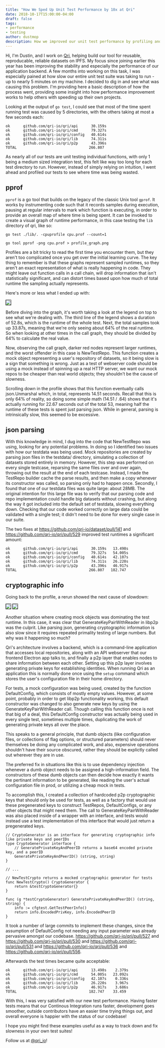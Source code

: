 ```yaml
---
title: "How We Sped Up Unit Test Performance by 10x at Qri"
date: 2018-10-17T15:00:00-04:00
draft: false
tags:
- performance
- testing
author: dustmop
description: How we improved our unit test performance by profiling and iterating
---
```


Hi, I'm Dustin, and I work on [Qri](https://qri.io), helping build our tool for reusable, reproducable, reliable datasets on IPFS. My focus since joining earlier this year has been improving the stability and especially the performance of our application backend. A few months into working on this task, I was especially pained at how slow our entire unit test suite was taking to run - up to nearly 5 minutes on my machine. I decided to dig in and see what was causing this problem. I'm providing here a basic description of how the process went, providing some insight into how performance improvement works to help others with speeding up their own projects. 

Looking at the output of `go test`, I could see that most of the time spent running test was caused by 5 directories, with the others taking at most a few seconds each:

```
ok      github.com/qri-io/qri/api      30.159s
ok      github.com/qri-io/qri/cmd      79.327s
ok      github.com/qri-io/qri/config   40.614s
ok      github.com/qri-io/qri/lib      74.311s
ok      github.com/qri-io/qri/p2p      43.396s
TOTAL                                 266.807
```

As nearly all of our tests are unit testing individual functions, with only 1 being a medium sized integration test, this felt like way too long for each test directory to run. However, instead of simply relying on intuition, I went ahead and profiled our tests to see where time was being wasted.

## pprof

`pprof` is a go tool that builds on the legacy of the classic Unix tool `gprof`. It works by instrumenting code such that it records samples during execution, pausing at regular intervals to mark which function is executing, in order to provide an overall map of where time is being spent. It can be invoked to create a visual graph of runtime performance, in this case testing the `lib` directory of qri, like so:

```
go test ./lib/. -cpuprofile cpu.prof --count=1
```

```
go tool pprof -png cpu.prof > profile_graph.png
```

Profiles are a bit tricky to read the first time you encounter them, but they aren't too complicated once you get over the initial learning curve. The key thing to remember is that these graphs represent sampled runtimes, so they aren't an exact representation of what is really happening in code. They might leave out function calls in a call chain, will drop information that isn't statistically significant, and can distort times based upon how much of total runtime the sampling actually represents.

Here's more or less what I ended up with:

<img src="/diagrams/unit_test_profile_0.png" style="border: solid 1px black;" />

Before diving into the graph, it's worth taking a look at the legend on top to see what we're dealing with. The third line of the legend shows a duration of 52.8s, which is the runtime of the whole test. Next, the total samples took up 33.87s, meaning that we're only seeing about 64% of the real runtime. So when looking at other times in the call graph, they should be divided by 64% to calculate the real value.

Now, observing the call graph, darker red nodes represent larger runtimes, and the worst offender in this case is NewTestRepo. This function creates a mock object representing a user's repository of datasets, so it being slow is a sign that something is wrong. Just as a test of webserver code should be using a mock instead of spinning up a real HTTP server, we want our mock repos to be cheaper than real world objects; they shouldn't be the cause of slowness.

Scrolling down in the profile shows that this function eventually calls json.Unmarshal which, in total, represents 14.51 seconds. Recall that this is only 64% of reality, so doing some simple math (14.51 / .64) shows that it's actually running for 22.67 seconds out of the total 53, meaning half the runtime of these tests is spent just parsing json. While in general, parsing is intrinsically slow, this seemed to be excessive.

## json parsing

With this knowledge in mind, I dug into the code that NewTestRepo was using, looking for any potential problems. In doing so I identified two issues with how our testdata was being used. Mock repositories are created by parsing json files in the testdata/ directory, simulating a collection of datasets stored entirely in memory. However, this step was performed on every single testcase, reparsing the same files over and over again, throwing out the result at the end of each testcase. Instead, I made the TestRepo builder cache the parse results, and then make a copy whenever its constructor was called, so parsing only had to happen once. Secondly, I found that one of our testdata files was quite large: about 28MB. The original intention for this large file was to verify that our parsing code and repo implementation could handle big datasets without crashing, but along the way it got included into the default set of testdata, slowing everything down. Checking that our code worked correctly on large data could be validated with a single test; it didn't need to be done for every single case in our suite.

The two fixes at <https://github.com/qri-io/dataset/pull/141> and <https://github.com/qri-io/qri/pull/529> improved test runtimes a significant amount:

```
ok      github.com/qri-io/qri/api      30.159s   13.498s
ok      github.com/qri-io/qri/cmd      79.327s   54.005s
ok      github.com/qri-io/qri/config   40.614s   42.107s
ok      github.com/qri-io/qri/lib      74.311s   26.220s
ok      github.com/qri-io/qri/p2p      43.396s   46.917s
TOTAL                                 266.807   182.747
```

## cryptographic info

Going back to the profile, a rerun showed the next cause of slowdown:

<img src="/diagrams/unit_test_profile_1.png" style="border: solid 1px black;" />
<img src="/diagrams/unit_test_profile_2.png" style="border: solid 1px black;" />

Another situation where creating mock objects was dominating the test runtime. In this case, it was clear that GenerateKeyPairWithReader in libp2p was the culprit. Like parsing json, generating cryptographic information is also slow since it requires repeated primality testing of large numbers. But why was it happening so much?

Qri's architecture involves a backend, which is a command-line application that accesses local repositories, along with an API webserver that our frontend Electron app talks to, and finally a p2p layer that enables nodes to share information between each other. Setting up this p2p layer involves generating private keys for establishing identities. When running Qri as an application this is normally done once using the `setup` command which stores the user's configuration file in their home directory.

For tests, a mock configuration was being used, created by the function DefaultConfig, which consists of mostly empty values. However, at some point, probably in order to get libp2p functionality working, this default constructor was changed to also generate new keys by using the GenerateKeyPairWithReader call. Though calling this function once is not that big of a deal, this DefaultConfig constructor was actually being used in every single test, sometimes multiple times, duplicating the work of generating private keys all over the place.

This speaks to a general principle, that dumb objects (like configuration files, or collections of flag options, or structured parameters) should never themselves be doing any complicated work, and also, expensive operations shouldn't have their source obscured, rather they should be explictly called out wherever they are in use.

The preferred fix in situations like this is to use dependency injection whenever a dumb object needs to be assigned a high-information field. The constructors of these dumb objects can then decide how exactly it wants the pertinant information to be generated, like reading the user's actual configuration file in prod, or utilizing a cheap mock in tests.

To accomplish this, I created a collection of hardcoded p2p cryptographic keys that should only be used for tests, as well as a factory that would use these pregenerated keys to construct TestRepos, DefaultConfigs, or any other objects that might need them. The call to GenerateKeyPairWithReader was also placed inside of a wrapper with an interface, and tests would instead use a test implementation of this interface that would just return a pregenerated keys.

```
// CryptoGenerator is an interface for generating cryptographic info like private keys and peerIDs
type CryptoGenerator interface {
	// GeneratePrivateKeyAndPeerID returns a base64 encoded private key, and a peerID
	GeneratePrivateKeyAndPeerID() (string, string)
}

// ...

// NewTestCrypto returns a mocked cryptographic generator for tests
func NewTestCrypto() CryptoGenerator {
	return &testCryptoGenerator{}
}

func (g *testCryptoGenerator) GeneratePrivateKeyAndPeerID() (string, string) {
	info := cfgtest.GetTestPeerInfo()
	return info.EncodedPrivKey, info.EncodedPeerID
}
```

It took a number of large commits to implement these changes, since the assumption of DefaultConfig not needing any input parameter was already pervasive amongst our codebase. <https://github.com/qri-io/qri/pull/527> and <https://github.com/qri-io/qri/pull/530> and <https://github.com/qri-io/qri/pull/531> and <https://github.com/qri-io/qri/pull/536> and <https://github.com/qri-io/qri/pull/556>.

Afterwards the test times became quite acceptable:

```
ok      github.com/qri-io/qri/api      13.498s    2.379s
ok      github.com/qri-io/qri/cmd      54.005s   23.092s
ok      github.com/qri-io/qri/config   42.107s    0.336s
ok      github.com/qri-io/qri/lib      26.220s    3.967s
ok      github.com/qri-io/qri/p2p      46.917s    3.686s
TOTAL                                 182.747    33.459
```

With this, I was very satisfied with our new test performance. Having faster tests means that our Continous Integration runs faster, development goes smoother, outside contributors have an easier time trying things out, and overall everyone is happier with the status of our codebase!

I hope you might find these examples useful as a way to track down and fix slowness in your own test suites!

Follow us at [@qri_io](https://twitter.com/qri_io)!
